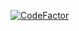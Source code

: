 [![CodeFactor](https://www.codefactor.io/repository/github/trustbuilder-ai/wargames-ai/badge)](https://www.codefactor.io/repository/github/trustbuilder-ai/wargames-ai)
